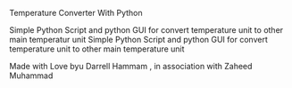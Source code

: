Temperature Converter With Python

Simple Python Script and python GUI for convert temperature unit to other main temperatur unit
Simple Python Script and python GUI for convert temperature unit to other main temperature unit

Made with Love byu Darrell Hammam , in association with Zaheed Muhammad
